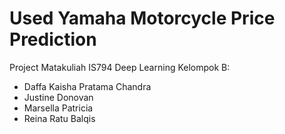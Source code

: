 # Used Yamaha Motorcycle Price Prediction
Project Matakuliah IS794 Deep Learning
Kelompok B:
- Daffa Kaisha Pratama Chandra
- Justine Donovan
- Marsella Patricia
- Reina Ratu Balqis
